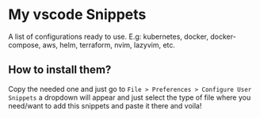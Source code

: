 # My vscode Snippets

A list of configurations ready to use. E.g: kubernetes, docker, docker-compose, aws, helm, terraform, nvim, lazyvim, etc.

## How to install them?

Copy the needed one and just go to `File > Preferences > Configure User Snippets` a dropdown will appear and just select the type of file where you need/want to add this snippets and paste it there and voila!
